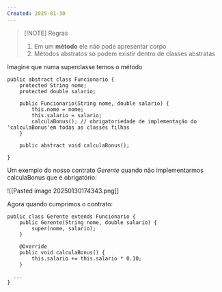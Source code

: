 ```yaml
---
Created: 2025-01-30
---
```


> [!NOTE] Regras
> 1. Em um **método** ele não pode apresentar corpo
> 2. Métodos abstratos só podem existir dentro de classes abstratas

Imagine que numa superclasse temos o método 

```
public abstract class Funcionario {  
    protected String nome;  
    protected double salario;  
  
    public Funcionario(String nome, double salario) {  
        this.nome = nome;  
        this.salario = salario;  
        calculaBonus(); // obrigatoriedade de implementação do 'calculaBonus'em todas as classes filhas 
    }  
  
    public abstract void calculaBonus();  
  
}
```


Um exemplo do nosso contrato *Gerente* quando não implementarmos calculaBonus que é obrigatório:

![[Pasted image 20250130174343.png]]

Agora quando cumprimos o contrato: 

```
public class Gerente extends Funcionario {  
    public Gerente(String nome, double salario) {  
        super(nome, salario);  
    }  
  
    @Override  
    public void calculaBonus() {  
        this.salario += this.salario * 0.10;  
    }  
  
  ...
}
```